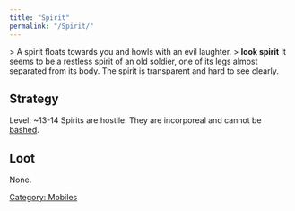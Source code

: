 ```yaml
---
title: "Spirit"
permalink: "/Spirit/"
---
```


\> A spirit floats towards you and howls with an evil laughter.
\> **look spirit**
It seems to be a restless spirit of an old soldier, one of its legs
almost separated from its body. The spirit is transparent and hard
to see clearly.

## Strategy

Level: ~13-14
Spirits are hostile. They are incorporeal and cannot be
[bashed](bash "wikilink").

## Loot

None.

[Category: Mobiles](Category:_Mobiles "wikilink")
